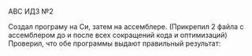 АВС ИДЗ №2 

Создал програму на Си, затем на ассемблере.  (Прикрепил 2 файла с ассемблером до и после всех сокращений кода и оптимизаций)
Проверил, что обе программы выдают правильный результат:  

